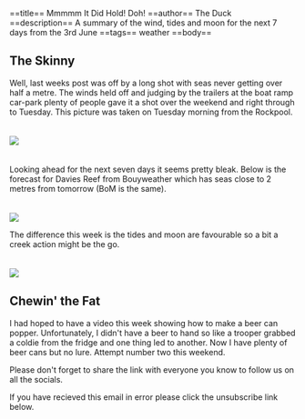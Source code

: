 ==title==
 Mmmmm It Did Hold! Doh!
==author==
 The Duck
==description==
 A summary of the wind, tides and moon for the next 7 days from the 3rd June
==tags==
 weather
==body==

 The Skinny
 ----------

 Well, last weeks post was off by a long shot with seas never getting over half a metre. The winds held off and judging by the trailers at the boat ramp car-park plenty of people gave it a shot over the weekend and right through to Tuesday. This picture was taken on Tuesday morning from the Rockpool.

 <img style="padding-top: 20px; padding-bottom: 20px;" src="https://ducksnutsfishing.com/images/posts/02-june-tsv.jpg">

 Looking ahead for the next seven days it seems pretty bleak. Below is the forecast for Davies Reef from Bouyweather which has seas close to 2 metres from tomorrow (BoM is the same).

 <img style="padding-top: 20px;" src="https://ducksnutsfishing.com/images/posts/02-june-wind-davies.png">

 The difference this week is the tides and moon are favourable so a bit a creek action might be the go.

 <img style="padding-top: 20px;" src="https://ducksnutsfishing.com/images/posts/02-june-tides.png">

 Chewin' the Fat
 ---------------

 I had hoped to have a video this week showing how to make a beer can popper. Unfortunately, I didn't have a beer to hand so like a trooper grabbed a coldie from the fridge and one thing led to another. Now I have plenty of beer cans but no lure. Attempt number two this weekend.

 Please don't forget to share the link with everyone you know to follow us on all the socials.

 If you have recieved this email in error please click the unsubscribe link below.


